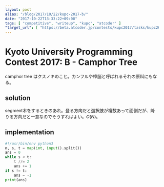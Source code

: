 ```yaml
---
layout: post
alias: "/blog/2017/10/22/kupc-2017-b/"
date: "2017-10-22T13:33:22+09:00"
tags: [ "competitive", "writeup", "kupc", "atcoder" ]
"target_url": [ "https://beta.atcoder.jp/contests/kupc2017/tasks/kupc2017_b" ]
---
```


# Kyoto University Programming Contest 2017: B - Camphor Tree

camphor tree はクスノキのこと。カンフルや樟脳と呼ばれるそれの原料にもなる。

## solution

segment木をするときのあれ。登る方向だと選択肢が複数あって面倒だが、降りる方向だと一意なのでそうすればよい。$O(N)$。

## implementation

``` python
#!/usr/bin/env python3
n, s, t = map(int, input().split())
ans = 0
while s < t:
    t //= 2
    ans += 1
if s != t:
    ans = -1
print(ans)
```
